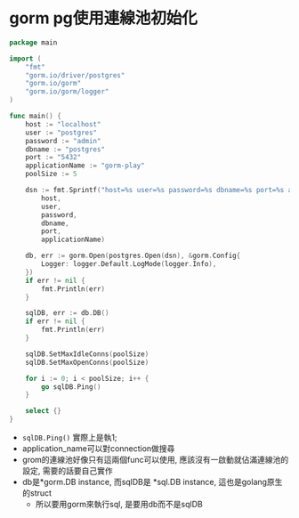 # gorm pg使用連線池初始化

```go
package main

import (
	"fmt"
	"gorm.io/driver/postgres"
	"gorm.io/gorm"
	"gorm.io/gorm/logger"
)

func main() {
	host := "localhost"
	user := "postgres"
	password := "admin"
	dbname := "postgres"
	port := "5432"
	applicationName := "gorm-play"
	poolSize := 5

	dsn := fmt.Sprintf("host=%s user=%s password=%s dbname=%s port=%s application_name=%s",
		host,
		user,
		password,
		dbname,
		port,
		applicationName)

	db, err := gorm.Open(postgres.Open(dsn), &gorm.Config{
		Logger: logger.Default.LogMode(logger.Info),
	})
	if err != nil {
		fmt.Println(err)
	}

	sqlDB, err := db.DB()
	if err != nil {
		fmt.Println(err)
	}

	sqlDB.SetMaxIdleConns(poolSize)
	sqlDB.SetMaxOpenConns(poolSize)

	for i := 0; i < poolSize; i++ {
		go sqlDB.Ping()
	}

	select {}
}

```

* `sqlDB.Ping()` 實際上是執1;
* application\_name可以對connection做搜尋
* grom的連線池好像只有這兩個func可以使用, 應該沒有一啟動就佔滿連線池的設定, 需要的話要自己實作
* db是\*gorm.DB instance, 而sqlDB是 \*sql.DB instance, 這也是golang原生的struct
  * 所以要用gorm來執行sql, 是要用db而不是sqlDB

